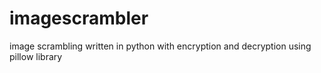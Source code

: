 # imagescrambler
image scrambling written in python with encryption and decryption using pillow library
